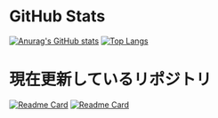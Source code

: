 # GitHub Stats  

[![Anurag's GitHub stats](https://github-readme-stats.vercel.app/api?username=namakemono-san&show_icons=true&theme=tokyonight)](https://github.com/anuraghazra/github-readme-stats)
[![Top Langs](https://github-readme-stats.vercel.app/api/top-langs/?username=namakemono-san)](https://github.com/anuraghazra/github-readme-stats)

# 現在更新しているリポジトリ  

[![Readme Card](https://github-readme-stats.vercel.app/api/pin/?username=namakemono-san&repo=Fortnite-Simplebot)](https://github.com/anuraghazra/github-readme-stats)
[![Readme Card](https://github-readme-stats.vercel.app/api/pin/?username=namakemono-san&repo=Fortnite-Simplebot)](https://github.com/anuraghazra/discord-fortnite)

